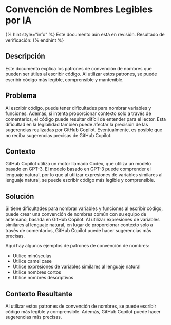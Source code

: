 # Convención de Nombres Legibles por IA

{% hint style="info" %}
Este documento aún está en revisión. Resultado de verificación:
{% endhint %}

## Descripción

Este documento explica los patrones de convención de nombres que pueden ser útiles al escribir código. Al utilizar estos patrones, se puede escribir código más legible, comprensible y mantenible.

## Problema

Al escribir código, puede tener dificultades para nombrar variables y funciones. Además, si intenta proporcionar contexto solo a través de comentarios, el código puede resultar difícil de entender para el lector. Esta dificultad en la legibilidad también puede afectar la precisión de las sugerencias realizadas por GitHub Copilot. Eventualmente, es posible que no reciba sugerencias precisas de GitHub Copilot.

## Contexto

GitHub Copilot utiliza un motor llamado Codex, que utiliza un modelo basado en GPT-3. El modelo basado en GPT-3 puede comprender el lenguaje natural, por lo que al utilizar expresiones de variables similares al lenguaje natural, se puede escribir código más legible y comprensible.

## Solución

Si tiene dificultades para nombrar variables y funciones al escribir código, puede crear una convención de nombres común con su equipo de antemano, basada en GitHub Copilot. Al utilizar expresiones de variables similares al lenguaje natural, en lugar de proporcionar contexto solo a través de comentarios, GitHub Copilot puede hacer sugerencias más precisas.

Aquí hay algunos ejemplos de patrones de convención de nombres:

* Utilice minúsculas
* Utilice camel case
* Utilice expresiones de variables similares al lenguaje natural
* Utilice nombres cortos
* Utilice nombres descriptivos

## Contexto Resultante

Al utilizar estos patrones de convención de nombres, se puede escribir código más legible y comprensible. Además, GitHub Copilot puede hacer sugerencias más precisas.
